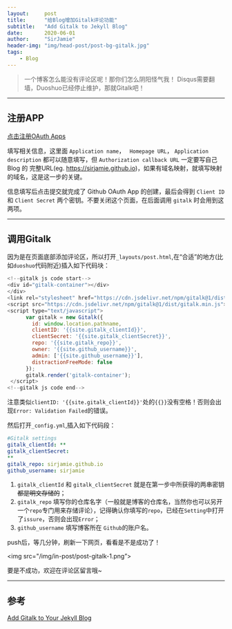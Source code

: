```yaml
---
layout:     post
title:      "给Blog增加Gitalk评论功能"
subtitle:   "Add Gitalk to Jekyll Blog"
date:       2020-06-01
author:     "SirJamie"
header-img: "img/head-post/post-bg-gitalk.jpg"
tags:
    - Blog
---
```


> 一个博客怎么能没有评论区呢！那你们怎么阴阳怪气我！
> Disqus需要翻墙，Duoshuo已经停止维护，那就Gitalk吧！

---

## 注册APP
[点击注册OAuth Apps](https://github.com/settings/applications/new)

填写相关信息，这里面 ``Application name``， `` Homepage URL``， ``Application description`` 都可以随意填写，但 ``Authorization callback URL`` 一定要写自己 Blog 的 完整URL(eg. https://sirjamie.github.io)，如果有域名映射，就填写映射的域名，这是这一步的关键。

信息填写后点击提交就完成了 Github OAuth App 的创建，最后会得到 ``Client ID`` 和 ``Client Secret`` 两个密钥。不要关闭这个页面，在后面调用 ``gitalk`` 时会用到这两项。


---

## 调用Gitalk

因为是在页面底部添加评论区，所以打开```_layouts/post.html```,在“合适”的地方(比如``duoshuo``代码附近)插入如下代码块：
```js
<!--gitalk js code start-->
<div id="gitalk-container"></div>
</div>
<link rel="stylesheet" href="https://cdn.jsdelivr.net/npm/gitalk@1/dist/gitalk.css">
<script src="https://cdn.jsdelivr.net/npm/gitalk@1/dist/gitalk.min.js"></script>
<script type="text/javascript">
      var gitalk = new Gitalk({
        id: window.location.pathname,
        clientID: '{{site.gitalk_clientId}}',
        clientSecret: '{{site.gitalk_clientSecret}}',
        repo: '{{site.gitalk_repo}}',
        owner: '{{site.github_username}}',
        admin: ['{{site.github_username}}'],
        distractionFreeMode: false
      });
      gitalk.render('gitalk-container');
 </script>
<!--gitalk js code end-->
```

注意类似``clientID: '{{site.gitalk_clientId}}'``处的``{{}}``没有空格！否则会出现``Error: Validation Failed``的错误。

然后打开``_config.yml``,插入如下代码段：
```yml
#Gitalk settings
gitalk_clientId: **
gitalk_clientSecret:
**
gitalk_repo: sirjamie.github.io
github_username: sirjamie
```

1. ``gitalk_clientId`` 和 ``gitalk_clientSecret`` 就是在第一步中所获得的两串密钥  ~~都是明文存储的~~；
2. ``gitalk_repo`` 填写你的仓库名字（一般就是博客的仓库名，当然你也可以另开一个``repo``专门用来存储评论），记得确认你填写的``repo``，已经在``Setting``中打开了``issure``，否则会出现``Error``；
3. ``github_username`` 填写博客所在 ``Github``的账户名。

push后，等几分钟，刷新一下网页，看看是不是成功了！

<img src="/img/in-post/post-gitalk-1.png”>

要是不成功，欢迎在评论区留言哦~

---

## 参考
[Add Gitalk to Your Jekyll Blog](https://aerolith.ink/2018/08/25/Gitalk/)